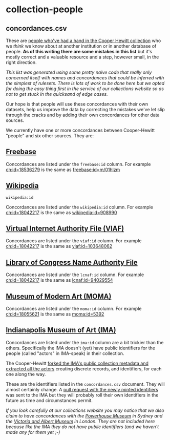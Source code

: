 collection-people
==

concordances.csv
--

These are [people who've had a hand in the Cooper Hewitt collection](http://collection.cooperhewitt.org/people/) who we _think_
we know about at another institution or in another database of people. **As of
this writing there are some mistakes in this list** but it's mostly correct and
a valuable resource and a step, however small, in the right direction.

_This list was generated using some pretty naive code that really only concerned
itself with names and concordances that could be inferred with the simplest of
rulesets. There is lots of work to be done here but we opted for doing the easy
thing first in the service of our collections website so as not to get stuck in
the quicksand of edge cases._

Our hope is that people will use these concordances with their own datasets,
help us improve the data by correcting the mistakes we've let slip through the
cracks and by adding their own concordances for other data sources.

We currently have one or more concordances between Cooper-Hewitt "people" and
six other sources. They are:

[Freebase](http://www.freebase.com/)
---

Concordances are listed under the `freebase:id` column. For example
[ch:id=18536279](http://collection.cooperhewitt.org/people/18536279/) is the same as [freebase:id=m/01hlzm](http://www.freebase.com/m/01hlzm)

[Wikipedia](http://www.wikipedia.org/)
---

`wikipedia:id`

Concordances are listed under the `wikipedia:id` column. For example
[ch:id=18042217](http://collection.cooperhewitt.org/people/18042217/) is the same as [wikipedia:id=908990](http://en.wikipedia.org/wiki/index.html?curid=908990)

[Virtual Internet Authority File (VIAF)](http://viaf.org/)
---

Concordances are listed under the `viaf:id` column. For example
[ch:id=18042217](http://collection.cooperhewitt.org/people/18535633/) is the same as [viaf:id=103648062](http://viaf.org/viaf/103648062/)

[Library of Congress Name Authority File](http://id.loc.gov)
---

Concordances are listed under the `lcnaf:id` column. For example
[ch:id=18042217](http://collection.cooperhewitt.org/people/18049223/) is the same as [lcnaf:id=94029554](http://id.loc.gov/authorities/names/no94029554.html)

[Museum of Modern Art (MOMA)](http://www.moma.org/)
---

Concordances are listed under the `moma:id` column. For example
[ch:id=18055621](http://collection.cooperhewitt.org/people/18055621/) is the same as [moma:id=5392](http://www.moma.org/collection/artist.php?artist_id=5392)

[Indianapolis Museum of Art (IMA)](http://www.imamuseum.org/)
---

Concordances are listed under the `ima:id` column are a bit trickier than the
others. Specifically the IMA doesn't (yet) have public identifiers for the
people (called "actors" in IMA-speak) in their collection.

The Cooper-Hewitt [forked the IMA's public collection metadata and extracted all
the actors](https://github.com/cooperhewitt/ima-collection/tree/master/actors)
creating discrete records, and identifiers, for each one along the way.

These are the identifiers listed in the `concordances.csv` document. They will
almost certainly change. A [pull request with the newly minted
identifiers](https://github.com/IMAmuseum/ima-collection/pull/2) was sent to the
IMA but they will probably roll their own identifiers in the future as time and
circumstances permit.

_If you look carefully at our collections website you may notice that we also
claim to have concordances with the [Powerhouse Museum](http://www.powerhousemuseum.com/) in Sydney and the
[Victoria and Albert Museum](http://www.vam.ac.uk/) in London. They are not included here because
like the IMA they do not have public identifiers (and we haven't made any for
them yet ;-)_
